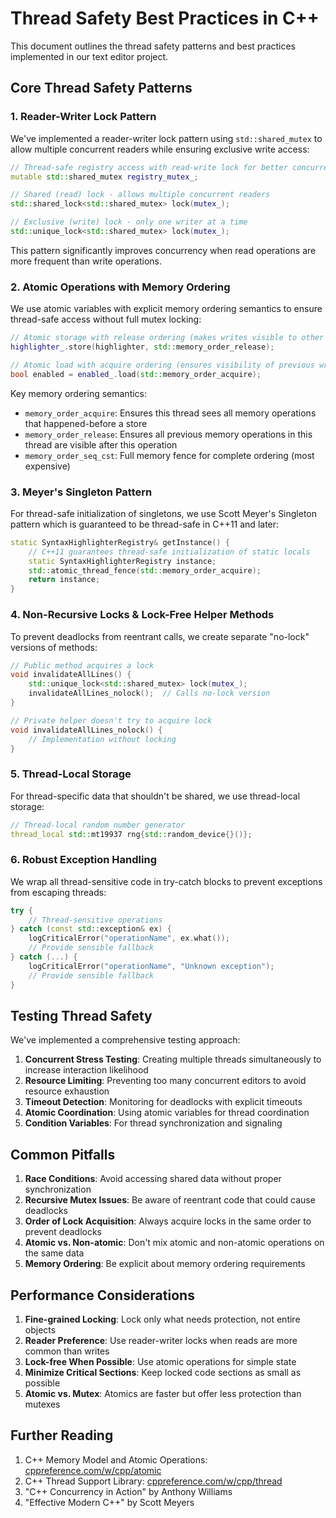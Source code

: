 # Thread Safety Best Practices in C++

This document outlines the thread safety patterns and best practices implemented in our text editor project.

## Core Thread Safety Patterns

### 1. Reader-Writer Lock Pattern

We've implemented a reader-writer lock pattern using `std::shared_mutex` to allow multiple concurrent readers while ensuring exclusive write access:

```cpp
// Thread-safe registry access with read-write lock for better concurrency
mutable std::shared_mutex registry_mutex_;

// Shared (read) lock - allows multiple concurrent readers
std::shared_lock<std::shared_mutex> lock(mutex_);  

// Exclusive (write) lock - only one writer at a time
std::unique_lock<std::shared_mutex> lock(mutex_);
```

This pattern significantly improves concurrency when read operations are more frequent than write operations.

### 2. Atomic Operations with Memory Ordering

We use atomic variables with explicit memory ordering semantics to ensure thread-safe access without full mutex locking:

```cpp
// Atomic storage with release ordering (makes writes visible to other threads)
highlighter_.store(highlighter, std::memory_order_release);

// Atomic load with acquire ordering (ensures visibility of previous writes)
bool enabled = enabled_.load(std::memory_order_acquire);
```

Key memory ordering semantics:
- `memory_order_acquire`: Ensures this thread sees all memory operations that happened-before a store
- `memory_order_release`: Ensures all previous memory operations in this thread are visible after this operation
- `memory_order_seq_cst`: Full memory fence for complete ordering (most expensive)

### 3. Meyer's Singleton Pattern

For thread-safe initialization of singletons, we use Scott Meyer's Singleton pattern which is guaranteed to be thread-safe in C++11 and later:

```cpp
static SyntaxHighlighterRegistry& getInstance() {
    // C++11 guarantees thread-safe initialization of static locals
    static SyntaxHighlighterRegistry instance;
    std::atomic_thread_fence(std::memory_order_acquire);
    return instance;
}
```

### 4. Non-Recursive Locks & Lock-Free Helper Methods

To prevent deadlocks from reentrant calls, we create separate "no-lock" versions of methods:

```cpp
// Public method acquires a lock
void invalidateAllLines() {
    std::unique_lock<std::shared_mutex> lock(mutex_);
    invalidateAllLines_nolock();  // Calls no-lock version
}

// Private helper doesn't try to acquire lock
void invalidateAllLines_nolock() {
    // Implementation without locking
}
```

### 5. Thread-Local Storage

For thread-specific data that shouldn't be shared, we use thread-local storage:

```cpp
// Thread-local random number generator
thread_local std::mt19937 rng{std::random_device{}()};
```

### 6. Robust Exception Handling

We wrap all thread-sensitive code in try-catch blocks to prevent exceptions from escaping threads:

```cpp
try {
    // Thread-sensitive operations
} catch (const std::exception& ex) {
    logCriticalError("operationName", ex.what());
    // Provide sensible fallback
} catch (...) {
    logCriticalError("operationName", "Unknown exception");
    // Provide sensible fallback
}
```

## Testing Thread Safety

We've implemented a comprehensive testing approach:

1. **Concurrent Stress Testing**: Creating multiple threads simultaneously to increase interaction likelihood
2. **Resource Limiting**: Preventing too many concurrent editors to avoid resource exhaustion
3. **Timeout Detection**: Monitoring for deadlocks with explicit timeouts
4. **Atomic Coordination**: Using atomic variables for thread coordination
5. **Condition Variables**: For thread synchronization and signaling

## Common Pitfalls

1. **Race Conditions**: Avoid accessing shared data without proper synchronization
2. **Recursive Mutex Issues**: Be aware of reentrant code that could cause deadlocks
3. **Order of Lock Acquisition**: Always acquire locks in the same order to prevent deadlocks
4. **Atomic vs. Non-atomic**: Don't mix atomic and non-atomic operations on the same data
5. **Memory Ordering**: Be explicit about memory ordering requirements

## Performance Considerations

1. **Fine-grained Locking**: Lock only what needs protection, not entire objects
2. **Reader Preference**: Use reader-writer locks when reads are more common than writes
3. **Lock-free When Possible**: Use atomic operations for simple state
4. **Minimize Critical Sections**: Keep locked code sections as small as possible
5. **Atomic vs. Mutex**: Atomics are faster but offer less protection than mutexes

## Further Reading

1. C++ Memory Model and Atomic Operations: [cppreference.com/w/cpp/atomic](https://en.cppreference.com/w/cpp/atomic)
2. C++ Thread Support Library: [cppreference.com/w/cpp/thread](https://en.cppreference.com/w/cpp/thread)
3. "C++ Concurrency in Action" by Anthony Williams
4. "Effective Modern C++" by Scott Meyers 